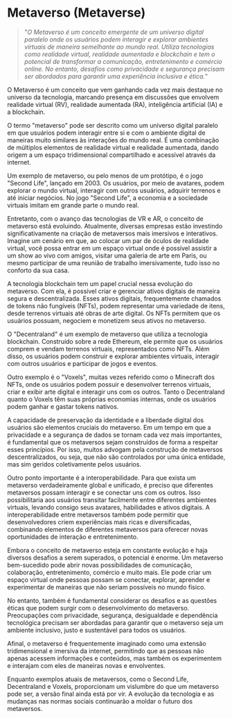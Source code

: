 # Metaverso (Metaverse)

>"*O Metaverso é um conceito emergente de um universo digital paralelo onde os usuários podem interagir e explorar ambientes virtuais de maneira semelhante ao mundo real. Utiliza tecnologias como realidade virtual, realidade aumentada e blockchain e tem o potencial de transformar a comunicação, entretenimento e comércio online. No entanto, desafios como privacidade e segurança precisam ser abordados para garantir uma experiência inclusiva e ética.*"

O Metaverso é um conceito que vem ganhando cada vez mais destaque no universo da tecnologia, marcando presença em discussões que envolvem realidade virtual (RV), realidade aumentada (RA), inteligência artificial (IA) e a blockchain.

O termo "metaverso" pode ser descrito como um universo digital paralelo em que usuários podem interagir entre si e com o ambiente digital de maneiras muito similares às interações do mundo real. É uma combinação de múltiplos elementos de realidade virtual e realidade aumentada, dando origem a um espaço tridimensional compartilhado e acessível através da internet.

Um exemplo de metaverso, ou pelo menos de um protótipo, é o jogo "Second Life", lançado em 2003. Os usuários, por meio de avatares, podem explorar o mundo virtual, interagir com outros usuários, adquirir terrenos e até iniciar negócios. No jogo "Second Life", a economia e a sociedade virtuais imitam em grande parte o mundo real.

Entretanto, com o avanço das tecnologias de VR e AR, o conceito de metaverso está evoluindo. Atualmente, diversas empresas estão investindo significativamente na criação de metaversos mais imersivos e interativos. Imagine um cenário em que, ao colocar um par de óculos de realidade virtual, você possa entrar em um espaço virtual onde é possível assistir a um show ao vivo com amigos, visitar uma galeria de arte em Paris, ou mesmo participar de uma reunião de trabalho imersivamente, tudo isso no conforto da sua casa.

A tecnologia blockchain tem um papel crucial nessa evolução do metaverso. Com ela, é possível criar e gerenciar ativos digitais de maneira segura e descentralizada. Esses ativos digitais, frequentemente chamados de tokens não fungíveis (NFTs), podem representar uma variedade de itens, desde terrenos virtuais até obras de arte digital. Os NFTs permitem que os usuários possuam, negociem e monetizem seus ativos no metaverso.

O "Decentraland" é um exemplo de metaverso que utiliza a tecnologia blockchain. Construído sobre a rede Ethereum, ele permite que os usuários comprem e vendam terrenos virtuais, representados como NFTs. Além disso, os usuários podem construir e explorar ambientes virtuais, interagir com outros usuários e participar de jogos e eventos. 

Outro exemplo é o "Voxels", muitas vezes referido como o Minecraft dos NFTs, onde os usuários podem possuir e desenvolver terrenos virtuais, criar e exibir arte digital e interagir uns com os outros. Tanto o Decentraland quanto o Voxels têm suas próprias economias internas, onde os usuários podem ganhar e gastar tokens nativos.

A capacidade de preservação da identidade e a liberdade digital dos usuários são elementos cruciais do metaverso. Em um tempo em que a privacidade e a segurança de dados se tornam cada vez mais importantes, é fundamental que os metaversos sejam construídos de forma a respeitar esses princípios. Por isso, muitos advogam pela construção de metaversos descentralizados, ou seja, que não são controlados por uma única entidade, mas sim geridos coletivamente pelos usuários.

Outro ponto importante é a interoperabilidade. Para que exista um metaverso verdadeiramente global e unificado, é preciso que diferentes metaversos possam interagir e se conectar uns com os outros. Isso possibilitaria aos usuários transitar facilmente entre diferentes ambientes virtuais, levando consigo seus avatares, habilidades e ativos digitais. A interoperabilidade entre metaversos também pode permitir que desenvolvedores criem experiências mais ricas e diversificadas, combinando elementos de diferentes metaversos para oferecer novas oportunidades de interação e entretenimento.

Embora o conceito de metaverso esteja em constante evolução e haja diversos desafios a serem superados, o potencial é enorme. Um metaverso bem-sucedido pode abrir novas possibilidades de comunicação, colaboração, entretenimento, comércio e muito mais. Ele pode criar um espaço virtual onde pessoas possam se conectar, explorar, aprender e experimentar de maneiras que não seriam possíveis no mundo físico.

No entanto, também é fundamental considerar os desafios e as questões éticas que podem surgir com o desenvolvimento do metaverso. Preocupações com privacidade, segurança, desigualdade e dependência tecnológica precisam ser abordadas para garantir que o metaverso seja um ambiente inclusivo, justo e sustentável para todos os usuários.

Afinal, o metaverso é frequentemente imaginado como uma extensão tridimensional e imersiva da internet, permitindo que as pessoas não apenas acessem informações e conteúdos, mas também os experimentem e interajam com eles de maneiras novas e envolventes.

Enquanto exemplos atuais de metaversos, como o Second Life, Decentraland e Voxels, proporcionam um vislumbre do que um metaverso pode ser, a versão final ainda está por vir. A evolução da tecnologia e as mudanças nas normas sociais continuarão a moldar o futuro dos metaversos.